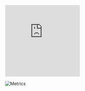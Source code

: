 <iframe src="https://hackerrank-badge.herokuapp.com/ImedZnd" style="border: 0; height: 230px; width: 240px; overflow:hidden;" scrolling="no" frameBorder="0"></iframe>

![Metrics](https://metrics.lecoq.io/IMEDZND?template=classic&languages=1&stars=1&followup=1&activity=1&base.indepth=false&languages.limit=8&languages.threshold=0%25&languages.other=false&languages.colors=github&languages.sections=most-used&languages.indepth=false&languages.analysis.timeout=15&languages.categories=markup%2C%20programming&languages.recent.categories=markup%2C%20programming&languages.recent.load=300&languages.recent.days=14&stars.limit=4&followup.sections=repositories&followup.indepth=false&activity.limit=5&activity.load=300&activity.days=14&activity.visibility=all&activity.timestamps=false&activity.filter=all&config.timezone=Africa%2FTunis)
